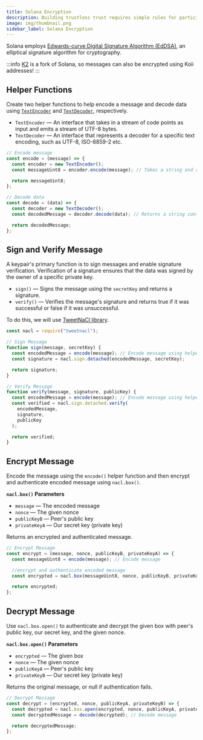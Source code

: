 ```yaml
---
title: Solana Encryption
description: Building trustless trust requires simple rules for participation.
image: img/thumbnail.png
sidebar_label: Solana Encryption
---
```


Solana employs [Edwards-curve Digital Signature Algorithm (EdDSA)](https://en.wikipedia.org/wiki/EdDSA), an elliptical signature algorithm for cryptography.

:::info
[K2](/develop/settlement-layer/k2-tick-tock-fast-blocks) is a fork of Solana, so messages can also be encrypted using Koii addresses!
:::

## Helper Functions

Create two helper functions to help encode a message and decode data using [`TextEncoder`](https://developer.mozilla.org/en-US/docs/Web/API/TextEncoder) and [`TextDecoder`](https://developer.mozilla.org/en-US/docs/Web/API/TextDecoder), respectively.

- `TextEncoder` — An interface that takes in a stream of code points as input and emits a stream of UTF-8 bytes.
- `TextDecoder` — An interface that represents a decoder for a specific text encoding, such as UTF-8, ISO-8859-2 etc.

```js
// Encode message
const encode = (message) => {
  const encoder = new TextEncoder();
  const messageUint8 = encoder.encode(message); // Takes a string and returns a Uint8Array

  return messageUint8;
};

// Decode data
const decode = (data) => {
  const decoder = new TextDecoder();
  const decodedMessage = decoder.decode(data); // Returns a string containing the text decoded

  return decodedMessage;
};
```

## Sign and Verify Message
A keypair's primary function is to sign messages and enable signature verification. Verification of a signature ensures that the data was signed by the owner of a specific private key.

- `sign()` — Signs the message using the `secretKey` and returns a signature.
- `verify()` — Verifies the message's signature and returns true if it was successful or false if it was unsuccessful.

To do this, we will use [TweetNaCl library](https://www.npmjs.com/package/tweetnacl).
```js
const nacl = require("tweetnacl");

// Sign Message
function sign(message, secretKey) {
  const encodedMessage = encode(message); // Encode message using helper function
  const signature = nacl.sign.detached(encodedMessage, secretKey);

  return signature;
}

// Verify Message
function verify(message, signature, publicKey) {
  const encodedMessage = encode(message); // Encode message using helper function
  const verified = nacl.sign.detached.verify(
    encodedMessage,
    signature,
    publicKey
  );

  return verified;
}
```

## Encrypt Message

Encode the message using the `encode()` helper function and then encrypt and authenticate encoded message using `nacl.box()`.

**`nacl.box()` Parameters**

- `message` — The encoded message
- `nonce` — The given nonce
- `publicKeyB` — Peer's public key
- `privateKeyA` — Our secret key (private key)

Returns an encrypted and authenticated message.

```js
// Encrypt Message
const encrypt = (message, nonce, publicKeyB, privateKeyA) => {
  const messageUint8 = encode(message); // Encode message

  //encrypt and authenticate encoded message
  const encrypted = nacl.box(messageUint8, nonce, publicKeyB, privateKeyA);

  return encrypted;
};
```

## Decrypt Message
Use `nacl.box.open()` to authenticate and decrypt the given box with peer's public key, our secret key, and the given nonce.

**`nacl.box.open()` Parameters**

- `encrypted` — The given box
- `nonce` — The given nonce
- `publicKeyA` — Peer's public key
- `privateKeyB` — Our secret key (private key)

Returns the original message, or null if authentication fails.

```js
// Decrypt Message
const decrypt = (encrypted, nonce, publicKeyA, privateKeyB) => {
  const decrypted = nacl.box.open(encrypted, nonce, publicKeyA, privateKeyB); // Authenticate and decrypt
  const decryptedMessage = decode(decrypted); // Decode message

  return decryptedMessage;
};
```
